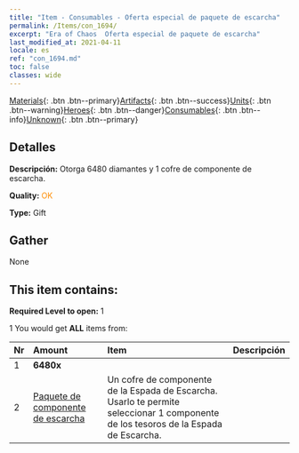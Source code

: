 ```yaml
---
title: "Item - Consumables - Oferta especial de paquete de escarcha"
permalink: /Items/con_1694/
excerpt: "Era of Chaos  Oferta especial de paquete de escarcha"
last_modified_at: 2021-04-11
locale: es
ref: "con_1694.md"
toc: false
classes: wide
---
```

 [Materials](/es/Items/){: .btn .btn--primary}[Artifacts](/es/Items/Artifacts/){: .btn .btn--success}[Units](/es/Items/Units/){: .btn .btn--warning}[Heroes](/es/Items/Heroes/){: .btn .btn--danger}[Consumables](/es/Items/Consumables/){: .btn .btn--info}[Unknown](/es/Items/Unknown/){: .btn .btn--primary}

## Detalles
 **Descripción:** Otorga 6480 diamantes y 1 cofre de componente de escarcha.

 **Quality:** <span style="color: #FF8C00">OK</span>

 **Type:** Gift

## Gather

  None

## This item contains:

 **Required Level to open:** 1

 1 You would get **ALL** items  from:

  | Nr | Amount |     Item    | Descripción |
  |:---|:-------|:------------|:-----------:|
  | 1 |  **6480x** | <i class="fas fa-gem"/> |  | 
  | 2 | [Paquete de componente de escarcha](/es/Items/con_1352/) | Un cofre de componente de la Espada de Escarcha. Usarlo te permite seleccionar 1 componente de los tesoros de la Espada de Escarcha. | 
